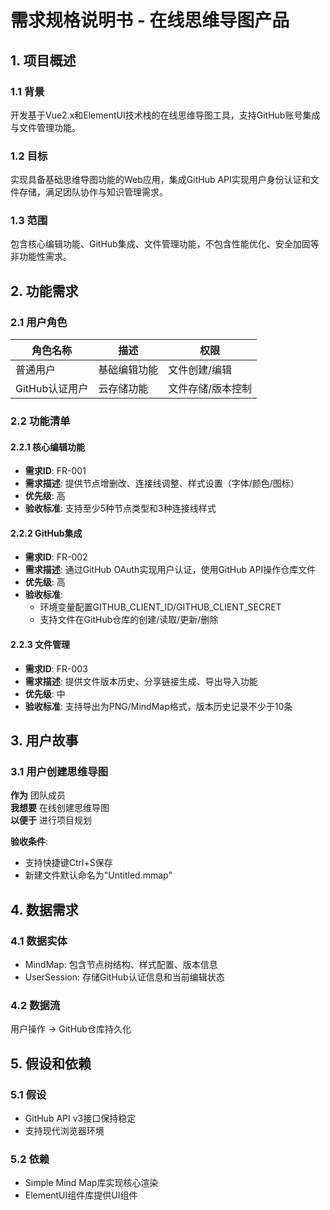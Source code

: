 # 需求规格说明书 - 在线思维导图产品

## 1. 项目概述

### 1.1 背景
开发基于Vue2.x和ElementUI技术栈的在线思维导图工具，支持GitHub账号集成与文件管理功能。

### 1.2 目标
实现具备基础思维导图功能的Web应用，集成GitHub API实现用户身份认证和文件存储，满足团队协作与知识管理需求。

### 1.3 范围
包含核心编辑功能、GitHub集成、文件管理功能，不包含性能优化、安全加固等非功能性需求。

## 2. 功能需求

### 2.1 用户角色
| 角色名称 | 描述 | 权限 |
|----------|------|------|
| 普通用户 | 基础编辑功能 | 文件创建/编辑 |
| GitHub认证用户 | 云存储功能 | 文件存储/版本控制 |

### 2.2 功能清单

#### 2.2.1 核心编辑功能
- **需求ID**: FR-001
- **需求描述**: 提供节点增删改、连接线调整、样式设置（字体/颜色/图标）
- **优先级**: 高
- **验收标准**: 支持至少5种节点类型和3种连接线样式

#### 2.2.2 GitHub集成
- **需求ID**: FR-002
- **需求描述**: 通过GitHub OAuth实现用户认证，使用GitHub API操作仓库文件
- **优先级**: 高
- **验收标准**: 
  - 环境变量配置GITHUB_CLIENT_ID/GITHUB_CLIENT_SECRET
  - 支持文件在GitHub仓库的创建/读取/更新/删除

#### 2.2.3 文件管理
- **需求ID**: FR-003
- **需求描述**: 提供文件版本历史、分享链接生成、导出导入功能
- **优先级**: 中
- **验收标准**: 支持导出为PNG/MindMap格式，版本历史记录不少于10条

## 3. 用户故事

### 3.1 用户创建思维导图
**作为** 团队成员  
**我想要** 在线创建思维导图  
**以便于** 进行项目规划  

**验收条件**:  
* 支持快捷键Ctrl+S保存  
* 新建文件默认命名为"Untitled.mmap"

## 4. 数据需求

### 4.1 数据实体
- MindMap: 包含节点树结构、样式配置、版本信息
- UserSession: 存储GitHub认证信息和当前编辑状态

### 4.2 数据流
用户操作 → GitHub仓库持久化

## 5. 假设和依赖

### 5.1 假设
- GitHub API v3接口保持稳定
- 支持现代浏览器环境

### 5.2 依赖
- Simple Mind Map库实现核心渲染
- ElementUI组件库提供UI组件
